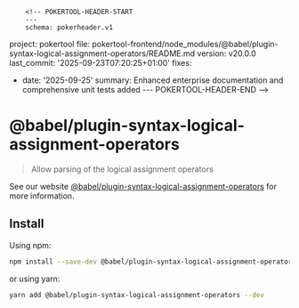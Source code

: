         <!-- POKERTOOL-HEADER-START
        ---
        schema: pokerheader.v1
project: pokertool
file: pokertool-frontend/node_modules/@babel/plugin-syntax-logical-assignment-operators/README.md
version: v20.0.0
last_commit: '2025-09-23T07:20:25+01:00'
fixes:
- date: '2025-09-25'
  summary: Enhanced enterprise documentation and comprehensive unit tests added
        ---
        POKERTOOL-HEADER-END -->
# @babel/plugin-syntax-logical-assignment-operators

> Allow parsing of the logical assignment operators

See our website [@babel/plugin-syntax-logical-assignment-operators](https://babeljs.io/docs/en/next/babel-plugin-syntax-logical-assignment-operators.html) for more information.

## Install

Using npm:

```sh
npm install --save-dev @babel/plugin-syntax-logical-assignment-operators
```

or using yarn:

```sh
yarn add @babel/plugin-syntax-logical-assignment-operators --dev
```
